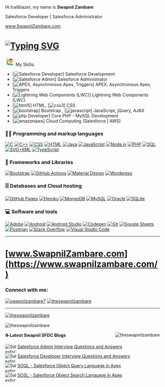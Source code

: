 
<!--(https://github.com/theSwapnilZambare/theswapnilzambare/blob/main/img/header.png) -->

   Hi trailblazer, my name is <b>Swapnil Zambare </b> 
<!-- #### I am 4x Certified Salesforce Developer | Double Star Trailhead Ranger | 4x Superbadges | 260+ Badges -->
 Salesforce Developer | Salesforce Administrator
 
<a href="https://www.swapnilzambare.com/"> www.SwapnilZambare.com</a> </a>

# [![Typing SVG](https://readme-typing-svg.herokuapp.com/?lines=I+am+Certified+Salesforce+Developer;Double+Star+Trailhead+Ranger;Trailhead+4x+Superbadges&color=f75c7e&pause=1000)](https://git.io/typing-svg)


<!-- <p align="left">
<a href="https://theswapnilzambare.github.io/" target="_blank" ><img src="https://img.shields.io/badge/-Website-3423A6?style=flat&logo=Google-Chrome&logoColor=white"/></a>
<a href="https://linkedin.com/in/theswapnilzambare" target="_blank" ><img src="https://img.shields.io/badge/-LinkedIn-0077B5?style=flat&logo=Linkedin&logoColor=white"/></a>
<a href="https://twitter.com/swapnilzambare7" target="_blank" ><img src="https://img.shields.io/badge/-Twitter_-blue?style=flat&logo=Twitter&logoColor=white"/></a>
</a>
</p> -->


<img src="./img/man_raising_hand.gif" width="30px"/> My Skills:
- [<img src='https://cdn.jsdelivr.net/npm/simple-icons@3.0.1/icons/salesforce.svg' alt='Salesforce Developer' height='10'>] Salesforce Development
- [<img src='https://cdn.jsdelivr.net/npm/simple-icons@3.0.1/icons/salesforce.svg' alt='Salesforce Admin' height='10'>] Salesforce Administrator
- [<img src='https://cdn.jsdelivr.net/npm/simple-icons@3.0.1/icons/salesforce.svg' alt='APEX, Asynchronous Apex, Triggers' height='10'>] APEX, Asynchronous Apex, Triggers
- [<img src='https://cdn.jsdelivr.net/npm/simple-icons@3.0.1/icons/salesforce.svg' alt='Lightning Web Components (LWC)' height='10'>] Lightning Web Components (LWC)
- [<img src='https://cdn.jsdelivr.net/npm/simple-icons@3.0.1/icons/html5.svg' alt='html5' height='10'>] HTML, 
[<img src='https://cdn.jsdelivr.net/npm/simple-icons@3.0.1/icons/css3.svg' alt='css3' height='10'>] CSS
- [<img src='https://cdn.jsdelivr.net/npm/simple-icons@3.0.1/icons/bootstrap.svg' alt='bootstrap' height='10'>] Bootstrap , 
[<img src='https://cdn.jsdelivr.net/npm/simple-icons@3.0.1/icons/javascript.svg' alt='javascript' height='10'>] JavaScript, jQuery, AJAX
- [<img src='https://cdn.jsdelivr.net/npm/simple-icons@3.0.1/icons/php.svg' alt='php Developer' height='10'>] Core PHP - MySQL Development
- [<img src='https://cdn.jsdelivr.net/npm/simple-icons@3.0.1/icons/amazonaws.svg' alt='amazonaws' height='10'>] Cloud Computing (Salesforce | AWS)


### 👨‍💻 Programming and markup languages

<p>
    <a href="https://github.com/search?q=user%3AtheSwapnilZambare+language%3Ac"><img alt="C" src="https://custom-icon-badges.herokuapp.com/badge/C-03599C.svg?logo=c-in-hexagon&logoColor=white"></a>
    <a href="https://github.com/search?q=user%3AtheSwapnilZambare+language%3Acpp"><img alt="C++" src="https://custom-icon-badges.herokuapp.com/badge/C++-9C033A.svg?logo=cpp2&logoColor=white"></a>
    <a href="https://github.com/search?q=user%3AtheSwapnilZambare+language%3Acss"><img alt="CSS" src="https://img.shields.io/badge/CSS-1572B6.svg?logo=css3&logoColor=white"></a>
    <a href="https://github.com/search?q=user%3AtheSwapnilZambare+language%3Ahtml"><img alt="HTML" src="https://img.shields.io/badge/HTML-E34F26.svg?logo=html5&logoColor=white"></a>
    <a href="https://github.com/search?q=user%3AtheSwapnilZambare+language%3Ajava"><img alt="Java" src="https://custom-icon-badges.herokuapp.com/badge/Java-007396.svg?logo=java&logoColor=white"></a>
    <a href="https://github.com/search?q=user%3AtheSwapnilZambare+language%3Ajavascript"><img alt="JavaScript" src="https://img.shields.io/badge/JavaScript-F7DF1E.svg?logo=javascript&logoColor=black"></a>
    <a href="https://github.com/search?q=user%3AtheSwapnilZambare+language%3Ajavascript"><img alt="Node.js" src="https://img.shields.io/badge/Node.js-43853D.svg?logo=node.js&logoColor=white"></a>
    <a href="https://github.com/search?q=user%3AtheSwapnilZambare+language%3Aphp"><img alt="PHP" src="https://img.shields.io/badge/PHP-777BB4.svg?logo=php&logoColor=white"></a>
    <a href="https://github.com/search?q=user%3AtheSwapnilZambare+language%3Asql"><img alt="SQL" src="https://custom-icon-badges.herokuapp.com/badge/SQL-025E8C.svg?logo=database&logoColor=white"></a>
    <a href="https://github.com/search?q=user%3AtheSwapnilZambare+language%3Asvg"><img alt="SVG+XML" src="https://img.shields.io/badge/SVG%2BXML-e0982c.svg?logo=svg&logoColor=white"></a>
    <a href="https://github.com/search?q=user%3AtheSwapnilZambare+language%3AtypeScript"><img alt="TypeScript" src="https://img.shields.io/badge/TypeScript-007ACC.svg?logo=typescript&logoColor=white"></a>
</p>


### 🧰 Frameworks and Libraries

<p>
    <a href="#"><img alt="Bootstrap" src="https://img.shields.io/badge/Bootstrap-7952B3.svg?logo=bootstrap&logoColor=white"></a>
    <a href="#"><img alt="GitHub Actions" src="https://img.shields.io/badge/GitHub%20Actions-2671E5.svg?logo=github%20actions&logoColor=white"></a>
    <a href="#"><img alt="Material Design" src="https://img.shields.io/badge/Material%20Design-0081CB.svg?logo=material-design&logoColor=white"></a>
    <a href="#"><img alt="Wordpress" src="https://img.shields.io/badge/Wordpress-21759B?logo=wordpress&logoColor=white"></a>
</p>


### 🗄️ Databases and Cloud hosting

<p>
    <a href="#"><img alt="GitHub Pages" src="https://img.shields.io/badge/GitHub%20Pages-327FC7.svg?logo=github&logoColor=white"></a>
    <a href="#"><img alt="Heroku" src="https://img.shields.io/badge/Heroku-430098.svg?logo=heroku&logoColor=white"></a>
    <a href="#"><img alt="MongoDB" src ="https://img.shields.io/badge/MongoDB-4ea94b.svg?logo=mongodb&logoColor=white"></a>
    <a href="#"><img alt="MySQL" src="https://img.shields.io/badge/MySQL-00f.svg?logo=mysql&logoColor=white"></a>
    <a href="#"><img alt="Oracle" src ="https://img.shields.io/badge/Oracle-F00000.svg?logo=oracle&logoColor=white"></a>
    <a href="#"><img alt="SQLite" src ="https://img.shields.io/badge/SQLite-07405e.svg?logo=sqlite&logoColor=white"></a>
</p>



### 💻 Software and tools

<p>
    <a href="#"><img alt="Adobe" src="https://img.shields.io/badge/Adobe-FF0000.svg?logo=adobe&logoColor=white"></a>
    <a href="#"><img alt="Android" src="https://img.shields.io/badge/Android-3DDC84?logo=android&logoColor=white"></a>
    <a href="#"><img alt="Android Studio" src="https://img.shields.io/badge/Android%20Studio-008678.svg?logo=android-studio&logoColor=white"></a>
    <a href="#"><img alt="Codepen" src="https://img.shields.io/badge/Codepen-000000.svg?logo=codepen&logoColor=white"></a>
    <a href="#"><img alt="Git" src="https://img.shields.io/badge/Git-F05033.svg?logo=git&logoColor=white"></a>
    <a href="#"><img alt="Google Sheets" src="https://img.shields.io/badge/Google%20Sheets-34A853.svg?logo=google%20sheets&logoColor=white"></a>
    <a href="#"><img alt="Postman" src="https://img.shields.io/badge/Postman-FF6C37?logo=postman&logoColor=white"></a>
    <a href="#"><img alt="Stack Overflow" src="https://img.shields.io/badge/-Stack%20Overflow-FE7A16?logo=stack-overflow&logoColor=white"></a>
    <a href="#"><img alt="Visual Studio Code" src="https://img.shields.io/badge/Visual%20Studio%20Code-0078d7.svg?logo=visual-studio-code&logoColor=white"></a>
</p>

<hr>

# <a href="https://www.swapnilzambare.com/"> [www.SwapnilZambare.com](https://www.swapnilzambare.com/)</a> </a>


<!-- ## Find me here:

[<img src='https://cdn.jsdelivr.net/npm/simple-icons@3.0.1/icons/github.svg' alt='github' height='40'>](https://github.com/theswapnilzambare)
[<img src='https://cdn.jsdelivr.net/npm/simple-icons@3.0.1/icons/linkedin.svg' alt='linkedin' height='40'>](https://www.linkedin.com/in/theswapnilzambare/)    
[<img src='https://cdn.jsdelivr.net/npm/simple-icons@3.0.1/icons/facebook.svg' alt='facebook' height='40'>](https://www.facebook.com/)   
[<img src='https://cdn.jsdelivr.net/npm/simple-icons@3.0.1/icons/instagram.svg' alt='instagram' height='40'>](https://www.instagram.com/)  -->

<!-- [![Top Langs](https://github-readme-stats.vercel.app/api/top-langs/?username=theswapnilzambare)](https://github.com/anuraghazra/github-readme-stats)   -->

<!-- ![GitHub stats](https://github-readme-stats.vercel.app/api?username=theswapnilzambare&show_icons=true)   -->

<!-- ![Profile views](https://gpvc.arturio.dev/theswapnilzambare)     -->

<!-- <p align='left'><img src='https://visitor-badge.laobi.icu/badge?page_id=theSwapnilZambare'></p> -->

<h3 align="left">Connect with me:</h3>
<p align="left">
<a href="https://twitter.com/swapnilzambare7" target="blank"><img align="center" src="https://raw.githubusercontent.com/rahuldkjain/github-profile-readme-generator/master/src/images/icons/Social/twitter.svg" alt="swapnilzambare7" height="30" width="40" /></a>
<a href="https://linkedin.com/in/theswapnilzambare" target="blank"><img align="center" src="https://raw.githubusercontent.com/rahuldkjain/github-profile-readme-generator/master/src/images/icons/Social/linked-in-alt.svg" alt="theswapnilzambare" height="30" width="40" /></a>
<!-- <a href="https://fb.com/" target="blank"><img align="center" src="https://raw.githubusercontent.com/rahuldkjain/github-profile-readme-generator/master/src/images/icons/Social/facebook.svg" alt="theswapnilzambare" height="30" width="40" /></a>
<a href="https://instagram.com/" target="blank"><img align="center" src="https://raw.githubusercontent.com/rahuldkjain/github-profile-readme-generator/master/src/images/icons/Social/instagram.svg" alt="theswapnilzambare" height="30" width="40" /></a> -->
</p>

<hr>

<p align="left"> <a href="https://github.com/ryo-ma/github-profile-trophy"><img src="https://github-profile-trophy.vercel.app/?username=theswapnilzambare" alt="theswapnilzambare" /></a> </p>



<!-- <p>&nbsp;<img align="center" src="https://github-readme-stats.vercel.app/api?username=theswapnilzambare&show_icons=true&locale=en" alt="theswapnilzambare" /></p> -->

<p><img align="center" src="https://github-readme-streak-stats.herokuapp.com/?user=theswapnilzambare&" alt="theswapnilzambare" /></p>

<p><img align="right" src="https://github-readme-stats.vercel.app/api/top-langs?username=theswapnilzambare&show_icons=true&locale=en&layout=compact" alt="theswapnilzambare" /></p>


<p><b> &#9749; Latest Swapnil SFDC Blogs</b></p>

<a target="_blank" href="https://swapnilsfdc.blogspot.com/2022/03/Salesforce-Admin-Interview-Questions-and-Answers.html"><img align="left" src="https://blogger.googleusercontent.com/img/a/AVvXsEhv6tW4KATWqRIwNzgxW9PV-dJcVf1rUA5Tfe_QQUeRyXLEQmB74mUfQS9wbVSrIDyFzOkyTWTRKuy3uAo5mMuQdCB9G2tK9u425HuVZsu2vkY4IGFJ20AUMYlye97ZNkB6PzkUzdjJU3ibdudWzYyVFF-XCKRZwjBkfbKb30ZZe-ecfSdVy8GUET9rRg=s1200" height="30" width="40" alt="Salesforce Admin Question and Answers"> Salesforce Admin Interview Questions and Answers</a>

<a target="_blank" href="https://swapnilsfdc.blogspot.com/2022/05/Salesforce-Developer-Interview-Questions-and-Answers.html"><img align="left" src="https://blogger.googleusercontent.com/img/a/AVvXsEhv6tW4KATWqRIwNzgxW9PV-dJcVf1rUA5Tfe_QQUeRyXLEQmB74mUfQS9wbVSrIDyFzOkyTWTRKuy3uAo5mMuQdCB9G2tK9u425HuVZsu2vkY4IGFJ20AUMYlye97ZNkB6PzkUzdjJU3ibdudWzYyVFF-XCKRZwjBkfbKb30ZZe-ecfSdVy8GUET9rRg=s1200" height="30" width="40" alt="Salesforce Developer"> Salesforce Developer Interview Questions and Answers</a>

<a target="_blank" href="https://swapnilsfdc.blogspot.com/2022/05/SOQL-in-Apex.html"><img align="left" src="https://blogger.googleusercontent.com/img/b/R29vZ2xl/AVvXsEjiG6frDbXGKnbeJ7TaZJ7rFrm6YgtcQI_VGTAp6IQ5U0uo0UrpqvIaBkeWsPTBp4xJmKtrk3JGE4ALt6eOY4dSOhjOH36jQMU0mLU6q7HPYdV9ZuyTjV8jn2gzFDEFzt8wDcnThMFB8siIYH7UD2L3iaF6tWZrrB_9t4dJ08O_MpAv7LSXjvn19tCGlw/s745/SOQL.png"  height="30" width="40" alt="Salesforce SOQL in Apex"> SOQL - Salesforce Object Query Language in Apex</a>

<a target="_blank" href="https://swapnilsfdc.blogspot.com/2022/05/SOSL-in-Apex.html"><img align="left" src="https://blogger.googleusercontent.com/img/b/R29vZ2xl/AVvXsEj_R9N7KVcUVq0xDGcAqV3WYD9d48Jg2WuB_J7DbfcuZtso8K5OPSsES6YZD5v7k8kzMGsETr2_HtX4smv0VY1UKKI4lZsqpvNV5SNazmrnQeKByeDWmPRVuPXRhXuUEio8U8i_2f1_7qpo7a1lGkO6RUzBACDAlRjwvowltGbu-X5M7caKbLZf5EVnyA/s745/SOSL.png"  height="30" width="40" alt="Salesforce SOSL in Apex"> SOSL - Salesforce Object Search Language in Apex</a>
